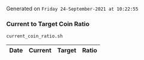 Generated on `Friday 24-September-2021 at 10:22:55`

### Current to Target Coin Ratio
`current_coin_ratio.sh`

Date|Current|Target|Ratio
---|---|---|---
